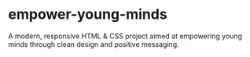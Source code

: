 # empower-young-minds
A modern, responsive HTML &amp; CSS project aimed at empowering young minds through clean design and positive messaging.
